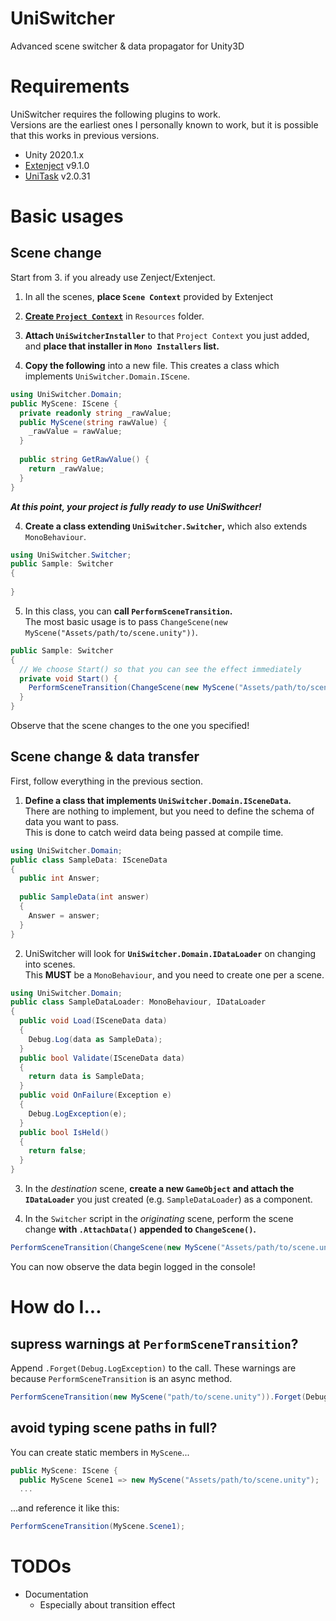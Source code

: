# UniSwitcher

Advanced scene switcher &amp; data propagator for Unity3D

# Requirements

UniSwitcher requires the following plugins to work.  
Versions are the earliest ones I personally known to work, but it is possible that this works in previous versions.

* Unity 2020.1.x
* [Extenject](https://github.com/svermeulen/Extenject) v9.1.0
* [UniTask](https://github.com/Cysharp/UniTask) v2.0.31

# Basic usages

## Scene change

Start from 3. if you already use Zenject/Extenject.

1. In all the scenes, **place `Scene Context`** provided by Extenject

2. **[Create `Project Context`](https://github.com/modesttree/Zenject#global-bindings-using-project-context)** in `Resources` folder.

3. **Attach `UniSwitcherInstaller`** to that `Project Context` you just added, and **place that installer in `Mono Installers` list.**

4. **Copy the following** into a new file. This creates a class which implements `UniSwitcher.Domain.IScene`.
  ```csharp
  using UniSwitcher.Domain;
  public MyScene: IScene {
    private readonly string _rawValue;
    public MyScene(string rawValue) {
      _rawValue = rawValue;
    }
    
    public string GetRawValue() {
      return _rawValue;
    }
  }
  ```

  ***At this point, your project is fully ready to use UniSwithcer!***

4. **Create a class extending `UniSwitcher.Switcher`,** which also extends `MonoBehaviour`.
  ```csharp
  using UniSwitcher.Switcher;
  public Sample: Switcher
  {
    
  }
  ```

5. In this class, you can **call `PerformSceneTransition`.**  
  The most basic usage is to pass `ChangeScene(new MyScene("Assets/path/to/scene.unity"))`.
  ```csharp
  public Sample: Switcher
  {
    // We choose Start() so that you can see the effect immediately
    private void Start() {
      PerformSceneTransition(ChangeScene(new MyScene("Assets/path/to/scene.unity")));
    }
  }
  ```

Observe that the scene changes to the one you specified!

## Scene change & data transfer

First, follow everything in the previous section.

1. **Define a class that implements `UniSwitcher.Domain.ISceneData`.**  
  There are nothing to implement, but you need to define the schema of data you want to pass.  
  This is done to catch weird data being passed at compile time.
  ```csharp
  using UniSwitcher.Domain;
  public class SampleData: ISceneData
  {
    public int Answer;
    
    public SampleData(int answer)
    {
      Answer = answer;
    }
  }
  ```

2. UniSwitcher will look for **`UniSwitcher.Domain.IDataLoader`** on changing into scenes.   
  This **MUST** be a `MonoBehaviour`, and you need to create one per a scene.
  ```csharp
  using UniSwitcher.Domain;
  public class SampleDataLoader: MonoBehaviour, IDataLoader
  {
    public void Load(ISceneData data)
    {
      Debug.Log(data as SampleData);
    }
    public bool Validate(ISceneData data)
    {
      return data is SampleData;
    }
    public void OnFailure(Exception e)
    {
      Debug.LogException(e);
    }
    public bool IsHeld()
    {
      return false;
    }
  }
  ```

3. In the _destination_ scene, **create a new `GameObject` and attach the `IDataLoader`** you just created (e.g. `SampleDataLoader`) as a component.

4. In the `Switcher` script in the _originating_ scene, perform the scene change **with `.AttachData()` appended to `ChangeScene()`.**
  ```csharp
  PerformSceneTransition(ChangeScene(new MyScene("Assets/path/to/scene.unity")).AttachData(new SampleData(42)));
  ```
  
You can now observe the data begin logged in the console!



# How do I...

## supress warnings at `PerformSceneTransition`?

Append `.Forget(Debug.LogException)` to the call. These warnings are because `PerformSceneTransition` is an async method.

```csharp
PerformSceneTransition(new MyScene("path/to/scene.unity")).Forget(Debug.LogException);
```

## avoid typing scene paths in full?

You can create static members in `MyScene`...

```csharp
public MyScene: IScene {
  public MyScene Scene1 => new MyScene("Assets/path/to/scene.unity");
  ...
```

...and reference it like this:

```csharp
PerformSceneTransition(MyScene.Scene1);
```


# TODOs

* Documentation
  * Especially about transition effect
